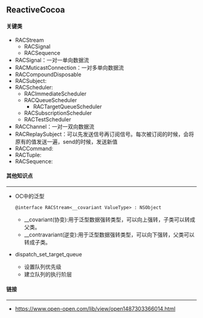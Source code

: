 ## ReactiveCocoa

#### 关键类

- RACStream
  - RACSignal
  - RACSequence
- RACSignal：一对一单向数据流
- RACMuticastConnection：一对多单向数据流
- RACCompoundDisposable
- RACSubject:
- RACScheduler:
  - RACImmediateScheduler
  - RACQueueScheduler
    - RACTargetQueueScheduler
  - RACSubscriptionScheduler
  - RACTestScheduler
- RACChannel：一对一双向数据流
- RACReplaySubject：可以先发送信号再订阅信号。每次被订阅的时候，会将原有的值发送一遍，send的时候，发送新值
- RACCommand:
- RACTuple:
- RACSequence:



#### 其他知识点

------

- OC中的泛型

  `@interface RACStream<__covariant ValueType> : NSObject`

  - __covariant(协变):用于泛型数据强转类型，可以向上强转，子类可以转成父类。
  - __contravariant(逆变):用于泛型数据强转类型，可以向下强转，父类可以转成子类。

- dispatch_set_target_queue

  - 设置队列优先级
  - 建立队列的执行阶层

#### 链接

----

- https://www.open-open.com/lib/view/open1487303366014.html